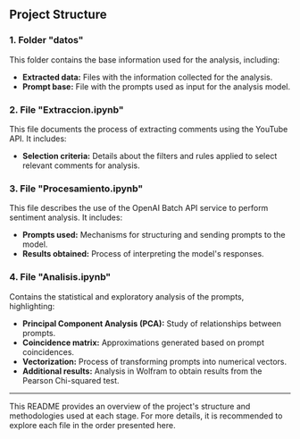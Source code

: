 ## Project Structure

### 1. Folder "datos"
This folder contains the base information used for the analysis, including:
- **Extracted data:** Files with the information collected for the analysis.
- **Prompt base:** File with the prompts used as input for the analysis model.

### 2. File "Extraccion.ipynb"
This file documents the process of extracting comments using the YouTube API. It includes:
- **Selection criteria:** Details about the filters and rules applied to select relevant comments for analysis.

### 3. File "Procesamiento.ipynb"
This file describes the use of the OpenAI Batch API service to perform sentiment analysis. It includes:
- **Prompts used:** Mechanisms for structuring and sending prompts to the model.
- **Results obtained:** Process of interpreting the model's responses.

### 4. File "Analisis.ipynb"
Contains the statistical and exploratory analysis of the prompts, highlighting:
- **Principal Component Analysis (PCA):** Study of relationships between prompts.
- **Coincidence matrix:** Approximations generated based on prompt coincidences.
- **Vectorization:** Process of transforming prompts into numerical vectors.
- **Additional results:** Analysis in Wolfram to obtain results from the Pearson Chi-squared test.

---
This README provides an overview of the project's structure and methodologies used at each stage. For more details, it is recommended to explore each file in the order presented here.
